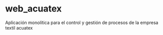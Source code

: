 # web_acuatex
Aplicación monolítica para el control y gestión de procesos de la empresa textil acuatex
